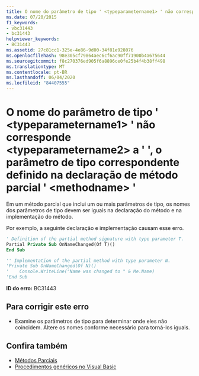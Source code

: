 ```yaml
---
title: O nome do parâmetro de tipo ' <typeparametername1> ' não corresponde <typeparametername2> a ' ', o parâmetro de tipo correspondente definido na declaração de método parcial ' <methodname> '
ms.date: 07/20/2015
f1_keywords:
- vbc31443
- bc31443
helpviewer_keywords:
- BC31443
ms.assetid: 27c81cc1-325e-4e86-9d00-34f81e928076
ms.openlocfilehash: 98e305cf79864aec6cf6ac90ff71900b4a675644
ms.sourcegitcommit: f8c270376ed905f6a8896ce0fe25b4f4b38ff498
ms.translationtype: MT
ms.contentlocale: pt-BR
ms.lasthandoff: 06/04/2020
ms.locfileid: "84407555"
---
```

# <a name="name-of-type-parameter-typeparametername1-does-not-match-typeparametername2-the-corresponding-type-parameter-defined-on-the-partial-method-declaration-methodname"></a>O nome do parâmetro de tipo ' \<typeparametername1> ' não corresponde \<typeparametername2> a ' ', o parâmetro de tipo correspondente definido na declaração de método parcial ' \<methodname> '
Em um método parcial que inclui um ou mais parâmetros de tipo, os nomes dos parâmetros de tipo devem ser iguais na declaração do método e na implementação do método.  
  
 Por exemplo, a seguinte declaração e implementação causam esse erro.  
  
```vb  
' Definition of the partial method signature with type parameter T.  
Partial Private Sub OnNameChanged(Of T)()  
End Sub  
```  
  
```vb  
'' Implementation of the partial method with type parameter N.  
'Private Sub OnNameChanged(Of N)()  
'    Console.WriteLine("Name was changed to " & Me.Name)  
'End Sub  
```  
  
 **ID do erro:** BC31443  
  
## <a name="to-correct-this-error"></a>Para corrigir este erro  
  
- Examine os parâmetros de tipo para determinar onde eles não coincidem. Altere os nomes conforme necessário para torná-los iguais.  
  
## <a name="see-also"></a>Confira também

- [Métodos Parciais](../programming-guide/language-features/procedures/partial-methods.md)
- [Procedimentos genéricos no Visual Basic](../programming-guide/language-features/data-types/generic-procedures.md)
